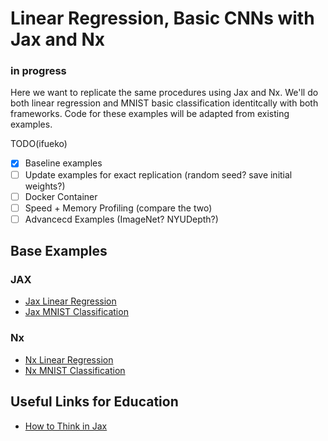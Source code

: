 # Linear Regression, Basic CNNs with Jax and Nx
### in progress

Here we want to replicate the same procedures using Jax and Nx.
We'll do both linear regression and MNIST basic classification identitcally with both frameworks.
Code for these examples will be adapted from existing examples.

TODO(ifueko)
 - [x] Baseline examples
 - [ ] Update examples for exact replication (random seed? save initial weights?)
 - [ ] Docker Container
 - [ ] Speed + Memory Profiling (compare the two)
 - [ ] Advancecd Examples (ImageNet? NYUDepth?)

## Base Examples
### JAX
- [Jax Linear Regression](https://coax.readthedocs.io/en/latest/examples/linear_regression/jax.html)
- [Jax MNIST Classification](https://github.com/google/jax/blob/main/examples/mnist_classifier.py)

### Nx
- [Nx Linear Regression](https://github.com/elixir-nx/nx/blob/main/exla/examples/regression.exs)
- [Nx MNIST Classification](https://github.com/elixir-nx/nx/blob/main/exla/examples/mnist.exs)

## Useful Links for Education
- [How to Think in Jax](https://jax.readthedocs.io/en/latest/notebooks/thinking_in_jax.html)
